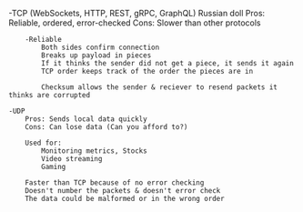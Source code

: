  -TCP (WebSockets, HTTP, REST, gRPC, GraphQL) Russian doll
        Pros: Reliable, ordered, error-checked
        Cons: Slower than other protocols

        -Reliable
            Both sides confirm connection
            Breaks up payload in pieces
            If it thinks the sender did not get a piece, it sends it again
            TCP order keeps track of the order the pieces are in
            
            Checksum allows the sender & reciever to resend packets it thinks are corrupted
    
    -UDP
        Pros: Sends local data quickly
        Cons: Can lose data (Can you afford to?)

        Used for:
            Monitoring metrics, Stocks
            Video streaming
            Gaming

        Faster than TCP because of no error checking
        Doesn't number the packets & doesn't error check
        The data could be malformed or in the wrong order